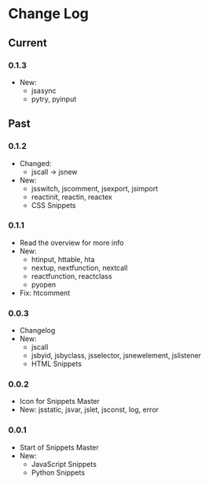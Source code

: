 # Change Log

## Current
### 0.1.3
- New:
    - jsasync
    - pytry, pyinput

## Past
### 0.1.2
- Changed:
    - jscall -> jsnew
- New:
    - jsswitch, jscomment, jsexport, jsimport
    - reactinit, reactin, reactex
    - CSS Snippets

### 0.1.1
- Read the overview for more info
- New:
    - htinput, httable, hta
    - nextup, nextfunction, nextcall
    - reactfunction, reactclass
    - pyopen
- Fix: htcomment

### 0.0.3
- Changelog
- New:
    - jscall
    - jsbyid, jsbyclass, jsselector, jsnewelement, jslistener
    - HTML Snippets

### 0.0.2
- Icon for Snippets Master
- New: jsstatic, jsvar, jslet, jsconst, log, error

### 0.0.1
- Start of Snippets Master
- New:
    - JavaScript Snippets
    - Python Snippets